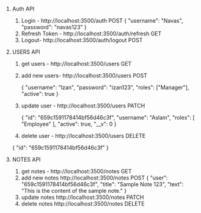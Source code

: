 
1. Auth API

   1. Login - http://localhost:3500/auth   POST
      {
          "username": "Navas",
          "password": "navas123"
      }
    2. Refresh Token -   http://localhost:3500/auth/refresh GET
    3. Logout-    http://localhost:3500/auth/logout   POST


2. USERS API

    1. get users - http://localhost:3500/users   GET
    2. add new users- http://localhost:3500/users   POST

       {
         "username": "Izan",
         "password": "izan123",
         "roles": ["Manager"],
         "active": true
       }
    3. update user -  http://localhost:3500/users  PATCH

         {
            "id": "659c1591178414bf56d46c3f",
            "username": "Aslam",
            "roles": [
                "Employee"
            ],
            "active": true,
            "__v": 0
        }
    4. delete user -   http://localhost:3500/users    DELETE

      {
        "id": "659c1591178414bf56d46c3f"
      }


2. NOTES API

   1.  get notes -     http://localhost:3500/notes    GET
   2.  add new notes   http://localhost:3500/notes    POST
       {
         "user": "659c1591178414bf56d46c3f",
         "title": "Sample Note 123",
         "text": "This is the content of the sample note."
        }
   2.  update notes    http://localhost:3500/notes    PATCH
   2.  delete notes    http://localhost:3500/notes    DELETE
